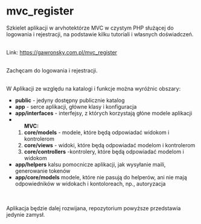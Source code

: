 # mvc_register
Szkielet aplikacji w arvhotektórze MVC w czystym PHP służącej do logowania i rejestracji, na podstawie kilku tutoriali i własnych doświadczeń.
<br><br>

Link: https://gawronsky.com.pl/mvc_register
<br><br>

Zachęcam do logowania i rejestracji.
<br><br>

W Aplikacji ze względu na katalogi i funkcje można wyróżnic obszary:

<ul type='square'>
<li><b>public</b> - jedyny dostępny publicznie katalog</li>
<li><b>app</b> - serce aplikacji, główne klasy i konfiguracja</li>
<li><b>app/interfaces</b> - interfejsy, z których korzystają głóne modele aplikacji</li>
  <li><ol><b>MVC:</b>
<li><b>core/models</b> - modele, które będą odpowiadać widokom i kontrolerom</li>
<li><b>core/views</b> - widoki, które będą odpowiadać modelom i kontrolerom </li>
<li><b>core/controllers</b> -kontrolery, które będą odpowiadać modelom i widokom</li>
</ol></li>
<li><b>app/helpers</b> kalsu pomocnicze aplikacji, jak wysyłanie maili, generowanie tokenów</li>
<li><b>app/core/models</b> modele, które nie pasują do helperów, ani nie mają odpowiedników w widokach i kontoloreach, np., autoryzacja</li>
</ul>

<br><br>
Aplikacja będzie dalej rozwijana, repozytorium powyższe przedstawia jedynie zamysł.
